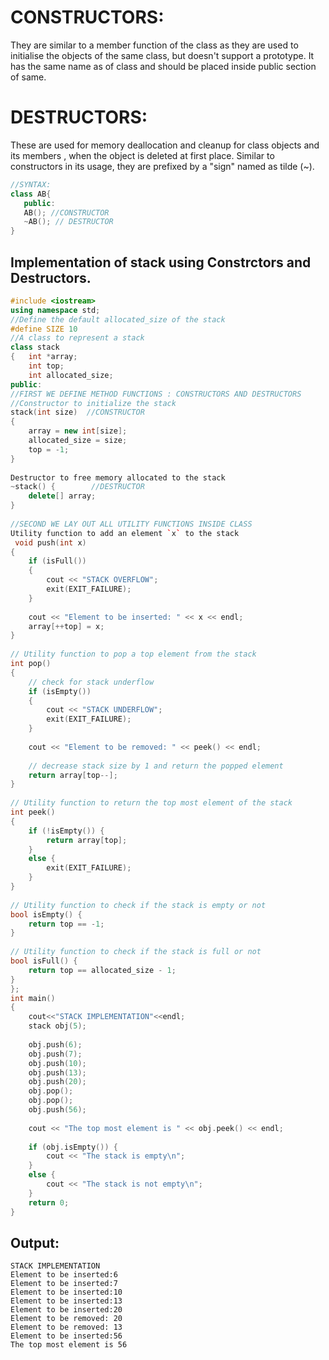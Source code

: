 # CONSTRUCTORS: 
They are similar to a member function of the class as they are used to initialise the objects of the same class, but doesn't support a prototype. 
It has the same name as of class and should be placed inside public section of same.

# DESTRUCTORS:   
These are used for memory deallocation and cleanup for class objects and its members , when the object is deleted at first place.
Similar to constructors in its usage, they are prefixed by a "sign" named as tilde (~). 
```cpp
//SYNTAX:
class AB{
   public:
   AB(); //CONSTRUCTOR
   ~AB(); // DESTRUCTOR
}
```
Implementation of stack using Constrctors and Destructors. 
------------------
```c++
#include <iostream>
using namespace std;
//Define the default allocated_size of the stack
#define SIZE 10
//A class to represent a stack
class stack
{   int *array;
    int top;
    int allocated_size;
public:
//FIRST WE DEFINE METHOD FUNCTIONS : CONSTRUCTORS AND DESTRUCTORS
//Constructor to initialize the stack
stack(int size)  //CONSTRUCTOR
{
    array = new int[size];
    allocated_size = size;
    top = -1;
}
 
Destructor to free memory allocated to the stack
~stack() {        //DESTRUCTOR
    delete[] array;
}
 
//SECOND WE LAY OUT ALL UTILITY FUNCTIONS INSIDE CLASS
Utility function to add an element `x` to the stack
 void push(int x)
{
    if (isFull())
    {
        cout << "STACK OVERFLOW";
        exit(EXIT_FAILURE);
    }
 
    cout << "Element to be inserted: " << x << endl;
    array[++top] = x;
}
 
// Utility function to pop a top element from the stack
int pop()
{
    // check for stack underflow
    if (isEmpty())
    {
        cout << "STACK UNDERFLOW";
        exit(EXIT_FAILURE);
    }
 
    cout << "Element to be removed: " << peek() << endl;
 
    // decrease stack size by 1 and return the popped element
    return array[top--];
}
 
// Utility function to return the top most element of the stack
int peek()
{
    if (!isEmpty()) {
        return array[top];
    }
    else {
        exit(EXIT_FAILURE);
    }
}
 
// Utility function to check if the stack is empty or not
bool isEmpty() {
    return top == -1;               
}
 
// Utility function to check if the stack is full or not
bool isFull() {
    return top == allocated_size - 1;   
}  
};
int main()
{   
    cout<<"STACK IMPLEMENTATION"<<endl;
    stack obj(5);
 
    obj.push(6);
    obj.push(7);
    obj.push(10);
    obj.push(13);
    obj.push(20);
    obj.pop();
    obj.pop();
    obj.push(56);
 
    cout << "The top most element is " << obj.peek() << endl;
   
    if (obj.isEmpty()) {
        cout << "The stack is empty\n";
    }
    else {
        cout << "The stack is not empty\n";
    }
    return 0;
}
```
Output:
---------
```
STACK IMPLEMENTATION     
Element to be inserted:6    
Element to be inserted:7   
Element to be inserted:10   
Element to be inserted:13   
Element to be inserted:20  
Element to be removed: 20  
Element to be removed: 13  
Element to be inserted:56  
The top most element is 56  
```
